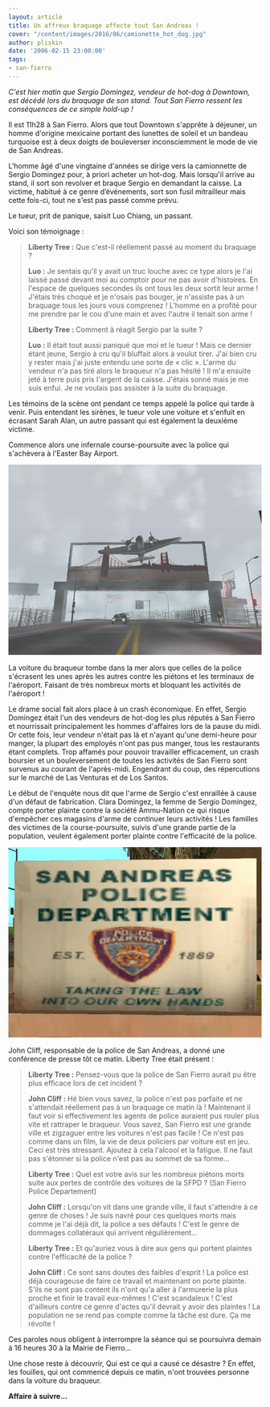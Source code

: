 ```yaml
---
layout: article
title: Un affreux braquage affecte tout San Andreas !
cover: "/content/images/2016/06/camionette_hot_dog.jpg"
author: pliskin
date: '2006-02-15 23:00:00'
tags:
- san-fierro
---
```


_C'est hier matin que Sergio Domingez, vendeur de hot-dog à Downtown, est décédé lors du braquage de son stand. Tout San Fierro ressent les conséquences de ce simple hold-up !_

Il est 11h28 à San Fierro. Alors que tout Downtown s'apprête à déjeuner, un homme d'origine mexicaine portant des lunettes de soleil et un bandeau turquoise est à deux doigts de bouleverser inconsciemment le mode de vie de San Andreas.

L'homme âgé d'une vingtaine d'années se dirige vers la camionnette de Sergio Domingez pour, à priori acheter un hot-dog. Mais lorsqu'il arrive au stand, il sort son revolver et braque Sergio en demandant la caisse. La victime, habitué à ce genre d’événements, sort son fusil mitrailleur mais cette fois-ci, tout ne s'est pas passé comme prévu.

Le tueur, prit de panique, saisit Luo Chiang, un passant.

Voici son témoignage :

> **Liberty Tree :** Que c'est-il réellement passé au moment du braquage ?
> 
> **Luo :** Je sentais qu'il y avait un truc louche avec ce type alors je l'ai laissé passé devant moi au comptoir pour ne pas avoir d'histoires. En l'espace de quelques secondes ils ont tous les deux sortit leur arme ! J'étais très choqué et je n'osais pas bouger, je n'assiste pas à un braquage tous les jours vous comprenez ! L'homme en a profité pour me prendre par le cou d'une main et avec l'autre il tenait son arme !
> 
> **Liberty Tree :** Comment à réagit Sergio par la suite ?
> 
> **Luo :** Il était tout aussi paniqué que moi et le tueur ! Mais ce dernier étant jeune, Sergio à cru qu'il bluffait alors à voulut tirer. J'ai bien cru y rester mais j'ai juste entendu une sorte de « clic ». L'arme du vendeur n'a pas tiré alors le braqueur n'a pas hésité ! Il m'a ensuite jeté à terre puis pris l'argent de la caisse. J'étais sonné mais je me suis enfui. Je ne voulais pas assister à la suite du braquage.

Les témoins de la scène ont pendant ce temps appelé la police qui tarde à venir. Puis entendant les sirènes, le tueur vole une voiture et s'enfuit en écrasant Sarah Alan, un autre passant qui est également la deuxième victime.

Commence alors une infernale course-poursuite avec la police qui s'achèvera à l'Easter Bay Airport.

![](  /content/images/2005/01/Easter_Bay_Airport.jpg)

La voiture du braqueur tombe dans la mer alors que celles de la police s'écrasent les unes après les autres contre les piétons et les terminaux de l'aéroport. Faisant de très nombreux morts et bloquant les activités de l'aéroport !

Le drame social fait alors place à un crash économique. En effet, Sergio Domingez était l'un des vendeurs de hot-dog les plus réputés à San Fierro et nourrissait principalement les hommes d'affaires lors de la pause du midi. Or cette fois, leur vendeur n'était pas là et n'ayant qu'une demi-heure pour manger, la plupart des employés n'ont pas pus manger, tous les restaurants étant complets. Trop affamés pour pouvoir travailler efficacement, un crash boursier et un bouleversement de toutes les activités de San Fierro sont survenus au courant de l'après-midi. Engendrant du coup, des répercutions sur le marché de Las Venturas et de Los Santos.

Le début de l'enquête nous dit que l'arme de Sergio c'est enraillée à cause d'un défaut de fabrication. Clara Domingez, la femme de Sergio Domingez, compte porter plainte contre la société Ammu-Nation ce qui risque d'empêcher ces magasins d'arme de continuer leurs activités ! Les familles des victimes de la course-poursuite, suivis d'une grande partie de la population, veulent également porter plainte contre l'efficacité de la police.

![](  /content/images/2005/01/policesan.jpg)

John Cliff, responsable de la police de San Andreas, a donné une conférence de presse tôt ce matin. Liberty Tree était présent :

> **Liberty Tree :** Pensez-vous que la police de San Fierro aurait pu être plus efficace lors de cet incident ?
> 
> **John Cliff :** Hé bien vous savez, la police n'est pas parfaite et ne s'attendait réellement pas à un braquage ce matin là ! Maintenant il faut voir si effectivement les agents de police auraient pus rouler plus vite et rattraper le braqueur. Vous savez, San Fierro est une grande ville et zigzaguer entre les voitures n'est pas facile ! Ce n'est pas comme dans un film, la vie de deux policiers par voiture est en jeu. Ceci est très stressant. Ajoutez à cela l'alcool et la fatigue. Il ne faut pas s'étonner si la police n'est pas au sommet de sa forme...
> 
> **Liberty Tree :** Quel est votre avis sur les nombreux piétons morts suite aux pertes de contrôle des voitures de la SFPD ? (San Fierro Police Departement)
> 
> **John Cliff :** Lorsqu'on vit dans une grande ville, il faut s'attendre à ce genre de choses ! Je suis navré pour ces quelques morts mais comme je l'ai déjà dit, la police a ses défauts ! C'est le genre de dommages collatéraux qui arrivent régulièrement...
> 
> **Liberty Tree :** Et qu'auriez vous à dire aux gens qui portent plaintes contre l'efficacité de la police ?
> 
> **John Cliff :** Ce sont sans doutes des faibles d'esprit ! La police est déjà courageuse de faire ce travail et maintenant on porte plainte. S'ils ne sont pas content ils n'ont qu'a aller à l'armurerie la plus proche et finir le travail eux-mêmes ! C'est scandaleux ! C'est d'ailleurs contre ce genre d'actes qu'il devrait y avoir des plaintes ! La population ne se rend pas compte comme la tâche est dure. Ça me révolte !

Ces paroles nous obligent à interrompre la séance qui se poursuivra demain à 16 heures 30 à la Mairie de Fierro...

Une chose reste à découvrir, Qui est ce qui a causé ce désastre ? En effet, les fouilles, qui ont commencé depuis ce matin, n'ont trouvées personne dans la voiture du braqueur.

**Affaire à suivre...**

<!--kg-card-end: markdown-->
